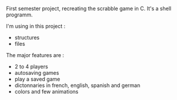 First semester project, recreating the scrabble game in C. It's a shell programm. 

I'm using in this project :
  - structures
  - files

The major features are : 
  - 2 to 4 players
  - autosaving games
  - play a saved game
  - dictonnaries in french, english, spanish and german
  - colors and few animations
